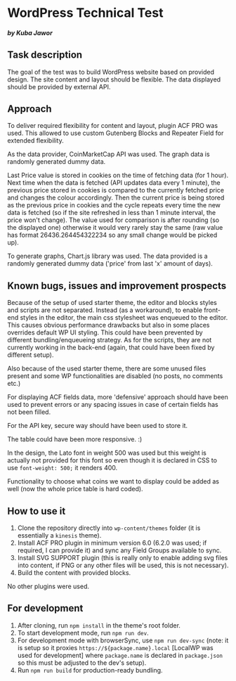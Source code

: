 # WordPress Technical Test
##### by Kuba Jawor

## Task description
The goal of the test was to build WordPress website based on provided design. The site content and layout should be flexible. The data displayed should be provided by external API.

## Approach
To deliver required flexibility for content and layout, plugin ACF PRO was used. This allowed to use custom Gutenberg Blocks and Repeater Field for extended flexibility. 

As the data provider, CoinMarketCap API was used. The graph data is randomly generated dummy data.

Last Price value is stored in cookies on the time of fetching data (for 1 hour). Next time when the data is fetched (API updates data every 1 minute), the previous price stored in cookies is compared to the currently fetched price and changes the colour accordingly. Then the current price is being stored as the previous price in cookies and the cycle repeats every time the new data is fetched (so if the site refreshed in less than 1 minute interval, the price won't change). The value used for comparison is after rounding (so the displayed one) otherwise it would very rarely stay the same (raw value has format 26436.264454322234 so any small change would be picked up).

To generate graphs, Chart.js library was used. The data provided is a randomly generated dummy data ('price' from last 'x' amount of days).

## Known bugs, issues and improvement prospects
Because of the setup of used starter theme, the editor and blocks styles and scripts are not separated. Instead (as a workaround), to enable front-end styles in the editor, the main css stylesheet was enqueued to the editor. This causes obvious performance drawbacks but also in some places overrides default WP UI styling. This could have been prevented by different bundling/enqueueing strategy. As for the scripts, they are not currently working in the back-end (again, that could have been fixed by different setup).

Also because of the used starter theme, there are some unused files present and some WP functionalities are disabled (no posts, no comments etc.)

For displaying ACF fields data, more 'defensive' approach should have been used to prevent errors or any spacing issues in case of certain fields has not been filled.

For the API key, secure way should have been used to store it.

The table could have been more responsive. :)

In the design, the Lato font in weight 500 was used but this weight is actually not provided for this font so even though it is declared in CSS to use `font-weight: 500;` it renders 400.

Functionality to choose what coins we want to display could be added as well (now the whole price table is hard coded).

## How to use it
1. Clone the repository directly into `wp-content/themes` folder (it is essentially a `kinesis` theme).
2. Install ACF PRO plugin in minimum version 6.0 (6.2.0 was used; if required, I can provide it) and sync any Field Groups available to sync.
3. Install SVG SUPPORT plugin (this is really only to enable adding svg files into content, if PNG or any other files will be used, this is not necessary).
4. Build the content with provided blocks.

No other plugins were used.

## For development
1. After cloning, run `npm install` in the theme's root folder.
2. To start development mode, run `npm run dev`.
3. For development mode with browserSync, use `npm run dev-sync` (note: it is setup so it proxies `https://${package.name}.local` [LocalWP was used for development] where `package.name` is declared in `package.json` so this must be adjusted to the dev's setup).
4. Run `npm run build` for production-ready bundling.
